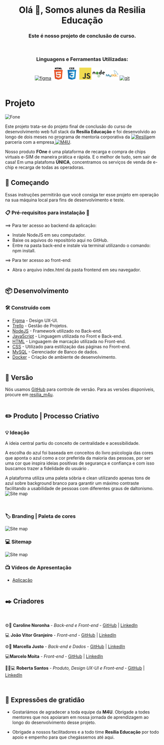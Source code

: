 <h1 align="center">Olá 👋, Somos alunes da Resilia Educação</h1>
<h3 align="center">Este é nosso projeto de conclusão de curso.</h3><br>

<h3 align="center">Linguagens e Ferramentas Utilizadas:</h3>
<p align="center">
<a href="https://www.figma.com/" target="_blank"> <img src="https://www.vectorlogo.zone/logos/figma/figma-icon.svg" alt="figma" width="40" height="40"/></a>
<a href="https://www.w3.org/html/" target="_blank"> <img src="https://raw.githubusercontent.com/devicons/devicon/master/icons/html5/html5-original-wordmark.svg" alt="html5" width="40" height="40"/></a>
<a href="https://www.w3schools.com/css/" target="_blank"> <img src="https://raw.githubusercontent.com/devicons/devicon/master/icons/css3/css3-original-wordmark.svg" alt="css3" width="40" height="40"/></a>
<a href="https://developer.mozilla.org/en-US/docs/Web/JavaScript" target="_blank"> <img src="https://raw.githubusercontent.com/devicons/devicon/master/icons/javascript/javascript-original.svg" alt="javascript" width="40" height="40"/></a>
<a href="https://nodejs.org" target="_blank"> <img src="https://raw.githubusercontent.com/devicons/devicon/master/icons/nodejs/nodejs-original-wordmark.svg" alt="nodejs" width="40" height="40"/></a>
<a href="https://www.mysql.com/" target="_blank"> <img src="https://raw.githubusercontent.com/devicons/devicon/master/icons/mysql/mysql-original-wordmark.svg" alt="mysql" width="40" height="40"/></a> 
<a href="https://git-scm.com/" target="_blank"> <img src="https://www.vectorlogo.zone/logos/git-scm/git-scm-icon.svg" alt="git" width="40" height="40"/> </a><br><br>

# Projeto 
<img src="https://i.imgur.com/1d0Ae8h.png" alt="Fone" width="123" height="45.08"/>

Este projeto trata-se do projeto final de conclusão do curso de desenvolvimento web full stack da **Resilia Educação** e foi desenvolvido ao longo de dois meses no programa de mentoria corporativa da <a href="https://www.resilia.work/"> <img src="https://i.imgur.com/pl1r9l3.png" alt="Resilia" width="75" height="auto"/></a>em parceria com a empresa<a href="https://www.m4u.com.br/"> <img src="https://i.imgur.com/mFC01t3.png" alt="M4U" width="37.08" height="15"/></a>.

Nosso produto **FOne** é uma plataforma de recarga e compra de chips virtuais e-SIM de maneira prática e rápida.
E o melhor de tudo, sem sair de casa!
Em  uma platafoma **ÚNICA**, concentramos os serviços de venda de e-chip e recarga de todas as operadoras.


## 🚀 Começando

Essas instruções permitirão que você consiga ter esse projeto em operação na sua máquina local para fins de desenvolvimento e teste.
<br>

### 📋 Pré-requisitos para instalação 🔧

==> Para ter acesso ao backend da aplicação:
* Instale NodeJS em seu computador.
* Baixe os aquivos do repositório aqui no GitHub.
* Entre na pasta back-end e instale via terminal utilizando o comando: npm install.
  
==> Para ter acesso ao front-end: 
* Abra o arquivo index.html da pasta frontend em seu navegador.
<br><br>

## 📦 Desenvolvimento

### 🛠️ Construído com

* [Figma](https://www.figma.com/) - Design UX-UI.
* [Trello](https://trello.com/b/WsYtHrI4/time-a-projeto-m4u) - Gestão de Projetos.
* [NodeJS](https://nodejs.org/pt-br/docs/) - Framework utilizado no Back-end.
* [JavaScript](https://developer.mozilla.org/pt-BR/docs/Web/JavaScript) - Linguagem utilizada no Front e Back-end.
* [HTML](https://developer.mozilla.org/pt-BR/docs/Web/HTML) - Linguagem de marcação utilizada no Front-end.
* [CSS](https://developer.mozilla.org/pt-BR/docs/Web/CSS) - Utilizado para estilização das páginas no Front-end.
* [MySQL](https://dev.mysql.com/doc/) - Gerenciador de Banco de dados.
* [Docker](https://docs.docker.com/) - Criação de ambiente de desenvolvimento.
<br><br>

## 📌 Versão

Nós usamos [GitHub](https://github.com/) para controle de versão. Para as versões disponíveis, procure em [resilia_m4u](https://github.com/LaDespistada1981/resilia_m4u.git).
<br><br>

## ✏️ Produto | Processo Criativo

###  💡 Ideação
A ideia central partiu do conceito de centralidade e acessibilidade.

A escolha do azul foi baseada em conceitos do livro psicologia das cores que aponta o azul como a cor preferida da maioria das pessoas, por ser uma cor que inspira ideias positivas de segurança e confiança e com isso buscamos trazer a fidelidade do usuário .

A plataforma utiliza uma paleta sóbria e clean utilizando apenas tons de azul sobre background branco para garantir um máximo contraste facilitando a usabilidade de pessoas com diferentes graus de daltonismo.
<img src="https://i.imgur.com/mGp7Gqp.png" alt="Site map" width="450" height="auto"/>

<br>

### 🏷️ Branding | Paleta de cores
<img src="https://i.imgur.com/lVCPy8r.png" alt="Site map" width="450" height="auto"/>
<br>


### 💻 Sitemap
<img src="https://i.imgur.com/BuKR1Ip.png" alt="Site map" width="400" height="auto"/>
<br>


### 📺 Vídeos de Apresentação

* <a href="https://ladespistada1981.github.io/resilia_m4u/frontend/index.html">Aplicação</a>
<br><br>

## ✒️ Criadores
<br>

⚙️📀 **Caroline Noronha** - *Back-end e Front-end* - [GitHub](https://github.com/carolinenoronha) | [LinkedIn](https://www.linkedin.com/in/caroline-noronha-teixeira/)



💻 **João Vitor Granjeiro** - *Front-end* - [GitHub](https://github.com/https://github.com/Joao-vitor-Gr) | [LinkedIn](https://www.linkedin.com/in/jo%C3%A3o-vitor-grangeiro/)

⚙️📀 **Marcella Justo** - *Back-end e Dados* - [GitHub](https://github.com/justo-marcella) | [LinkedIn](https://www.linkedin.com/in/marcella-justo-1706/)

💻**Marcelo Moita** - *Front-end* - [GitHub](https://github.com/Moitank) | [LinkedIn](https://www.linkedin.com/in/marcelomoita/)

🚀💡💻 **Roberta Santos** - *Produto, Design UX-UI e Front-end* - [GitHub](https://github.com/LaDespistada1981) | [LinkedIn](https://www.linkedin.com/in/santosroberta/)

<br>


## 🎁 Expressões de gratidão

* Gostariámos de agradecer a toda equipe da **M4U**. Obrigade a todes mentores que nos  apoiaram em nossa jornada de aprendizagem ao longo do desenvolvimento desse projeto.

*  Obrigade a nossos facilitadores e a todo time **Resilia Educação** por todo apoio e empenho para que chegássemos até aqui.
<br>


